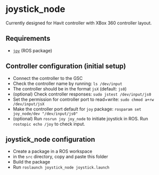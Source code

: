 # joystick_node
Currently designed for Havit controller with XBox 360 controller layout.

## Requirements

 - [`joy`](http://wiki.ros.org/joy) (ROS package)

## Controller configuration (initial setup)

 - Connect the controller to the GSC
 - Check the controller name by running: `ls /dev/input`
 - The controller should be in the format `jsX` (default: `js0`)
 -  (optional) Check controller responses: `sudo jstest /dev/input/js0`
 - Set the permission for controller port to read+write: `sudo chmod a+rw /dev/input/jsX`
 - Make the controller port default for `joy` package: `rosparam set joy_node/dev "/dev/input/js0"`
 - (optional) Run `rosrun joy joy_node` to initiate joystick in ROS. Run `rostopic echo /joy` to check input.

## joystick_node configuration
- Create a package in a ROS workspace
- in the `src` directory, copy and paste this folder
- Build the package
- Run `roslaunch joystick_node joystick.launch`

